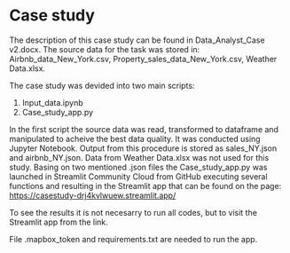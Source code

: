 # Case study

The description of this case study can be found in Data_Analyst_Case v2.docx.
The source data for the task was stored in: Airbnb_data_New_York.csv, Property_sales_data_New_York.csv, Weather Data.xlsx.

The case study was devided into two main scripts:
1. Input_data.ipynb
2. Case_study_app.py

In the first script the source data was read, transformed to dataframe and manipulated to acheive the best data quality. It was conducted using Jupyter Notebook.
Output from this procedure is stored as sales_NY.json and airbnb_NY.json. Data from Weather Data.xlsx was not used for this study.
Basing on two mentioned .json files the Case_study_app.py was launched in Streamlit Community Cloud from GitHub executing several functions and resulting in the Streamlit app that can be found on the page: 
https://casestudy-drj4kvlwuew.streamlit.app/ 

To see the results it is not necesarry to run all codes, but to visit the Streamlit app from the link.

File .mapbox_token and requirements.txt are needed to run the app.
